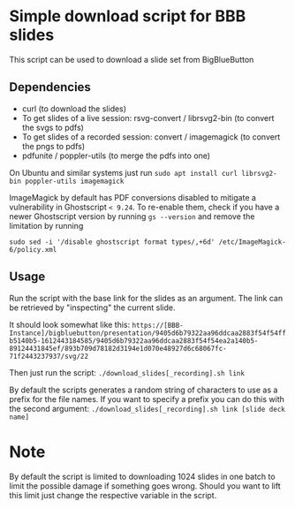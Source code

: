 # Simple download script for BBB slides
This script can be used to download a slide set from BigBlueButton

## Dependencies
- curl (to download the slides)
- To get slides of a live session: rsvg-convert / librsvg2-bin (to convert the svgs to pdfs)
- To get slides of a recorded session: convert / imagemagick (to convert the pngs to pdfs)
- pdfunite / poppler-utils (to merge the pdfs into one)

On Ubuntu and similar systems just run `sudo apt install curl librsvg2-bin poppler-utils imagemagick`

ImageMagick by default has PDF conversions disabled to mitigate a vulnerability
in Ghostscript `< 9.24`. To re-enable them, check if you have a newer
Ghostscript version by running `gs --version` and remove the limitation by
running 

`sudo sed -i '/disable ghostscript format types/,+6d' /etc/ImageMagick-6/policy.xml`

## Usage
Run the script with the base link for the slides as an argument.
The link can be retrieved by "inspecting" the current slide.

It should look somewhat like this: `https://[BBB-Instance]/bigbluebutton/presentation/9405d6b79322aa96ddcaa2883f54f54ffb5140b5-1612443184585/9405d6b79322aa96ddcaa2883f54f54ea2a140b5-89124431845ef/893b709d78182d3194e1d070e48927d6c68067fc-71f2443237937/svg/22`

Then just run the script:
`./download_slides[_recording].sh link`

By default the scripts generates a random string of characters to use as a
prefix for the file names.
If you want to specify a prefix you can do this with the second argument:
`./download_slides[_recording].sh link [slide deck name]`

# Note
By default the script is limited to downloading 1024 slides in one batch to
limit the possible damage if something goes wrong.
Should you want to lift this limit just change the respective variable in the
script.

